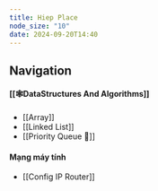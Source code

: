 ```yaml
---
title: Hiep Place
node_size: "10"
date: 2024-09-20T14:40
---
```

## Navigation
#### [[🕸️DataStructures And Algorithms]]
- [[Array]]
- [[Linked List]]
- [[Priority Queue 🤔]]
#### Mạng máy tính
- [[Config IP Router]]